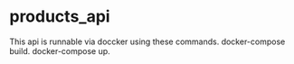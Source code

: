 # products_api

This api is runnable via doccker using these commands. 
  docker-compose build. 
  docker-compose up. 
